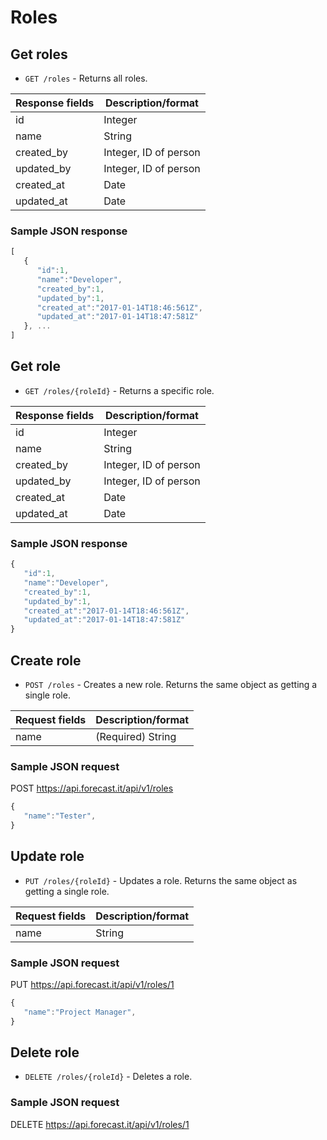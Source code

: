 # Roles

## Get roles

* `GET /roles` - Returns all roles.

|Response fields | Description/format|
|------------ | -------------|
|id | Integer|
|name | String|
|created_by | Integer, ID of person|
|updated_by | Integer, ID of person|
|created_at | Date|
|updated_at | Date|

### Sample JSON response
```javascript
[
   {
      "id":1,
      "name":"Developer",
      "created_by":1,
      "updated_by":1,
      "created_at":"2017-01-14T18:46:561Z",
      "updated_at":"2017-01-14T18:47:581Z"
   }, ...
]
```

## Get role

* `GET /roles/{roleId}` - Returns a specific role.

|Response fields | Description/format|
|------------ | -------------|
|id | Integer|
|name | String|
|created_by | Integer, ID of person|
|updated_by | Integer, ID of person|
|created_at | Date|
|updated_at | Date|

### Sample JSON response
```javascript
{
   "id":1,
   "name":"Developer",
   "created_by":1,
   "updated_by":1,
   "created_at":"2017-01-14T18:46:561Z",
   "updated_at":"2017-01-14T18:47:581Z"
}
```

## Create role

* `POST /roles` - Creates a new role. Returns the same object as getting a single role.

|Request fields | Description/format|
|------------ | -------------|
|name | (Required) String|

### Sample JSON request
POST https://api.forecast.it/api/v1/roles

```javascript
{
   "name":"Tester",
}
```

## Update role

* `PUT /roles/{roleId}` - Updates a role. Returns the same object as getting a single role.

|Request fields | Description/format|
|------------ | -------------|
|name | String|

### Sample JSON request
PUT https://api.forecast.it/api/v1/roles/1

```javascript
{
   "name":"Project Manager",
}
```

## Delete role

* `DELETE /roles/{roleId}` - Deletes a role.

### Sample JSON request
DELETE https://api.forecast.it/api/v1/roles/1